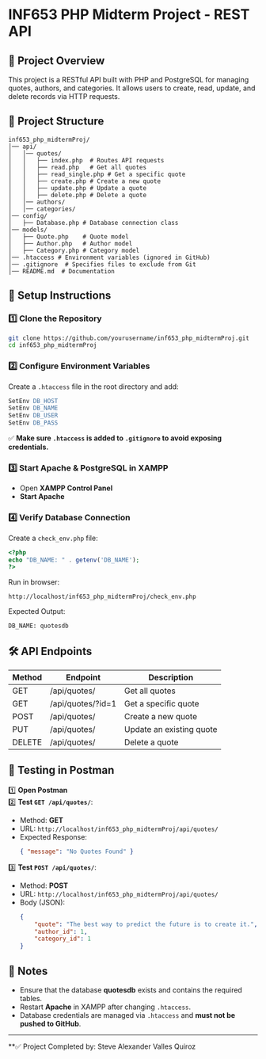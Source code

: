 # INF653 PHP Midterm Project - REST API

## 📌 Project Overview
This project is a RESTful API built with PHP and PostgreSQL for managing quotes, authors, and categories. It allows users to create, read, update, and delete records via HTTP requests.

## 📁 Project Structure
```
inf653_php_midtermProj/
│── api/
│   │── quotes/
│   │   ├── index.php  # Routes API requests
│   │   ├── read.php   # Get all quotes
│   │   ├── read_single.php # Get a specific quote
│   │   ├── create.php # Create a new quote
│   │   ├── update.php # Update a quote
│   │   ├── delete.php # Delete a quote
│   │── authors/
│   │── categories/
│── config/
│   ├── Database.php # Database connection class
│── models/
│   ├── Quote.php    # Quote model
│   ├── Author.php   # Author model
│   ├── Category.php # Category model
│── .htaccess # Environment variables (ignored in GitHub)
│── .gitignore  # Specifies files to exclude from Git
│── README.md  # Documentation
```

## 🚀 Setup Instructions
### 1️⃣ Clone the Repository
```sh
git clone https://github.com/yourusername/inf653_php_midtermProj.git
cd inf653_php_midtermProj
```

### 2️⃣ Configure Environment Variables
Create a `.htaccess` file in the root directory and add:
```apache
SetEnv DB_HOST 
SetEnv DB_NAME 
SetEnv DB_USER 
SetEnv DB_PASS 
```
✅ **Make sure `.htaccess` is added to `.gitignore` to avoid exposing credentials.**

### 3️⃣ Start Apache & PostgreSQL in XAMPP
- Open **XAMPP Control Panel**
- **Start Apache**

### 4️⃣ Verify Database Connection
Create a `check_env.php` file:
```php
<?php
echo "DB_NAME: " . getenv('DB_NAME');
?>
```
Run in browser:
```
http://localhost/inf653_php_midtermProj/check_env.php
```
Expected Output:
```
DB_NAME: quotesdb
```

## 🛠️ API Endpoints
| Method | Endpoint              | Description               |
|--------|----------------------|---------------------------|
| GET    | /api/quotes/         | Get all quotes            |
| GET    | /api/quotes/?id=1    | Get a specific quote      |
| POST   | /api/quotes/         | Create a new quote        |
| PUT    | /api/quotes/         | Update an existing quote  |
| DELETE | /api/quotes/         | Delete a quote            |

## 🧪 Testing in Postman
1️⃣ **Open Postman**  
2️⃣ **Test `GET /api/quotes/`**:
   - Method: **GET**
   - URL: `http://localhost/inf653_php_midtermProj/api/quotes/`
   - Expected Response:
     ```json
     { "message": "No Quotes Found" }
     ```

3️⃣ **Test `POST /api/quotes/`**:
   - Method: **POST**
   - URL: `http://localhost/inf653_php_midtermProj/api/quotes/`
   - Body (JSON):
     ```json
     {
         "quote": "The best way to predict the future is to create it.",
         "author_id": 1,
         "category_id": 1
     }
     ```

## 📌 Notes
- Ensure that the database **quotesdb** exists and contains the required tables.
- Restart **Apache** in XAMPP after changing `.htaccess`.
- Database credentials are managed via `.htaccess` and **must not be pushed to GitHub**.

---

**✅ Project Completed by: Steve Alexander Valles Quiroz

